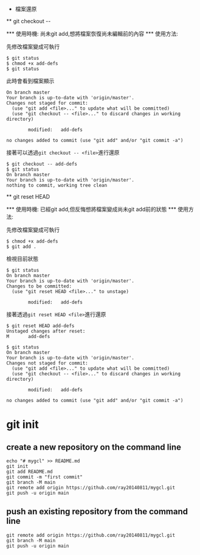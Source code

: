* 檔案還原

** git checkout -- <file> 

*** 使用時機: 尚未git add,想將檔案恢復尚未編輯前的內容
*** 使用方法:

先修改檔案變成可執行

```
$ git status
$ chmod +x add-defs
$ git status
```
此時會看到檔案顯示

```
On branch master
Your branch is up-to-date with 'origin/master'.
Changes not staged for commit:
  (use "git add <file>..." to update what will be committed)
  (use "git checkout -- <file>..." to discard changes in working directory)

        modified:   add-defs

no changes added to commit (use "git add" and/or "git commit -a")
```

接著可以透過`git checkout -- <file>`進行還原

```
$ git checkout -- add-defs
$ git status
On branch master
Your branch is up-to-date with 'origin/master'.
nothing to commit, working tree clean
```


** git reset HEAD <file> 

*** 使用時機: 已經git add,但反悔想將檔案變成尚未git add前的狀態
*** 使用方法:

先修改檔案變成可執行

```
$ chmod +x add-defs
$ git add .
```

檢視目前狀態

```
$ git status
On branch master
Your branch is up-to-date with 'origin/master'.
Changes to be committed:
  (use "git reset HEAD <file>..." to unstage)

        modified:   add-defs
```

接著透過`git reset HEAD <file>`進行還原

```
$ git reset HEAD add-defs
Unstaged changes after reset:
M       add-defs
```

```
$ git status
On branch master
Your branch is up-to-date with 'origin/master'.
Changes not staged for commit:
  (use "git add <file>..." to update what will be committed)
  (use "git checkout -- <file>..." to discard changes in working directory)

        modified:   add-defs

no changes added to commit (use "git add" and/or "git commit -a")
```

# git init
## create a new repository on the command line

```
echo "# mygcl" >> README.md
git init
git add README.md
git commit -m "first commit"
git branch -M main
git remote add origin https://github.com/ray20140811/mygcl.git
git push -u origin main
```

## push an existing repository from the command line

```
git remote add origin https://github.com/ray20140811/mygcl.git
git branch -M main
git push -u origin main
```


